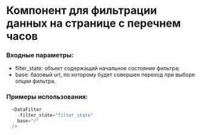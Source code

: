 # Компонент для фильтрации данных на странице с перечнем часов

### Входные параметры:

* filter_state: объект содержащий начальное состояние фильтра;
* base: базовый url, по которому будет совершен переход при выборе опции фильтра.

### Примеры использования:

```javascript
  <DataFilter
    :filter_state="filter_state"
    base="/"
  />
```
